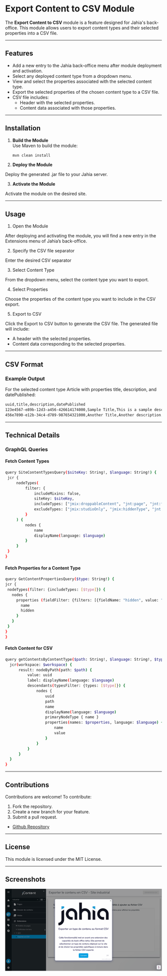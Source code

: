 # Export Content to CSV Module

The **Export Content to CSV** module is a feature designed for Jahia's back-office. This module allows users to export content types and their selected properties into a CSV file.

---

## Features

- Add a new entry to the Jahia back-office menu after module deployment and activation.
- Select any deployed content type from a dropdown menu.
- View and select the properties associated with the selected content type.
- Export the selected properties of the chosen content type to a CSV file.
- CSV file includes:
    - Header with the selected properties.
    - Content data associated with those properties.

---

## Installation

1. **Build the Module**  
   Use Maven to build the module:
   ```bash
   mvn clean install

2. **Deploy the Module**

Deploy the generated .jar file to your Jahia server.

3. **Activate the Module**

Activate the module on the desired site.

---

## Usage

1. Open the Module

After deploying and activating the module, you will find a new entry in the Extensions menu of Jahia’s back-office.

2. Specify the CSV file separator

Enter the desired CSV separator

3. Select Content Type

From the dropdown menu, select the content type you want to export.

4. Select Properties

Choose the properties of the content type you want to include in the CSV export.

5. Export to CSV

Click the Export to CSV button to generate the CSV file. The generated file will include:
- A header with the selected properties.
- Content data corresponding to the selected properties.

---

## CSV Format

### Example Output

For the selected content type Article with properties title, description, and datePublished:
   ```bash
uuid,title,description,datePublished
123e4567-e89b-12d3-a456-426614174000,Sample Title,This is a sample description,2023-11-20
456e7890-e12b-34c4-d789-987654321000,Another Title,Another description,2023-11-21
   ```

---

## Technical Details

### GraphQL Queries

#### Fetch Content Types
   ```bash
query SiteContentTypesQuery($siteKey: String!, $language: String!) {
    jcr {
        nodeTypes(
            filter: {
                includeMixins: false, 
                siteKey: $siteKey, 
                includeTypes: ["jmix:droppableContent", "jnt:page", "jnt:file"], 
                excludeTypes: ["jmix:studioOnly", "jmix:hiddenType", "jnt:editableFile"]
            }
        ) {
            nodes {
                name
                displayName(language: $language)
            }
        }
    }
}
   ```
#### Fetch Properties for a Content Type
   ```bash
query GetContentPropertiesQuery($type: String!) {
  jcr {
    nodeTypes(filter: {includeTypes: [$type]}) {
      nodes {
        properties (fieldFilter: {filters: [{fieldName: "hidden", value: "false"}]}) {
          name
          hidden
        }
      }
    }
  }
}
   ```
#### Fetch Content for CSV
  ```bash
query getContentsByContentType($path: String!, $language: String!, $type: String!, $workspace: Workspace!, $properties: [String]) {
    jcr(workspace: $workspace) {
        result: nodeByPath(path: $path) {
            value: uuid
            label: displayName(language: $language)
            descendants(typesFilter: {types: [$type]}) {
                nodes {
                    uuid
                    path
                    name
                    displayName(language: $language)
                    primaryNodeType { name }
                    properties(names: $properties, language: $language) {
                        name
                        value
                    }
                }
            }
        }
    }
}
   ```
---
## Contributions

Contributions are welcome! To contribute:
1.	Fork the repository.
2.	Create a new branch for your feature.
3.	Submit a pull request.

* [Github Repository](https://github.com/smonier/exportContentToCsv)


---
## License

This module is licensed under the MIT License.

---
## Screenshots
![picture](./src/main/resources/img/exportContentToCsv.gif)


